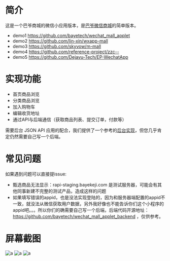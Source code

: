 # 简介
这是一个巴爷商城的微信小应用版本，是[巴爷微信商城](https://wechat.bayekeji.com)的简单版本。
* demo1
https://github.com/bayetech/wechat_mall_applet
* demo2
https://github.com/lin-xin/wxapp-mall
* demo3
https://github.com/skyvow/m-mall
* demo4
https://github.com/reference-project/zzc--
* demo5
https://github.com/Dejavu-Tech/EP-WechatApp

# 实现功能

* 首页商品浏览
* 分类商品浏览
* 加入购物车
* 编辑收货地址
* 通过API与后端通信（获取商品列表、提交订单，付款等）

需要后台 JSON API 应用的配合，我们提供了一个参考的[后台实现](https://github.com/bayetech/wechat_mall_applet_backend)，但您几乎肯定仍然需要自己写一个后端。

# 常见问题

如果遇到问题可以直接提issue:

 - 甄选商品无法显示：rapi-staging.bayekeji.com 是测试服务器，可能会有其他同事新建不完整的测试产品，造成这样的问题
 - 如果填写错误的appid，也是没法实现登陆的，因为和服务器端配置的appid不一致，就没法从微信获取用户数据，另外我好像也不能告诉你们这个小程序的appid吧。。。所以你们的确需要自己写一个后端，后端代码开源地址：https://github.com/bayetech/wechat_mall_applet_backend ，仅供参考。


# 屏幕截图

![a](https://although2013.github.io/images/wechat_applet_1.png)
![a](https://although2013.github.io/images/wechat_applet_2.png)
![a](https://although2013.github.io/images/wechat_applet_3.png)
